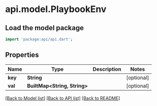 # api.model.PlaybookEnv

## Load the model package
```dart
import 'package:api/api.dart';
```

## Properties
Name | Type | Description | Notes
------------ | ------------- | ------------- | -------------
**key** | **String** |  | [optional] 
**val** | **BuiltMap<String, String>** |  | [optional] 

[[Back to Model list]](../README.md#documentation-for-models) [[Back to API list]](../README.md#documentation-for-api-endpoints) [[Back to README]](../README.md)



